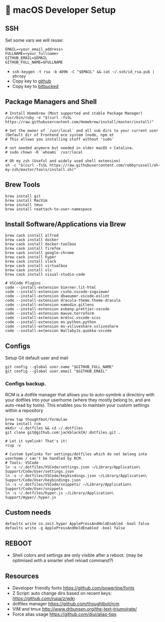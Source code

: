  macOS Developer Setup
=======================

## SSH
Set some vars we will reuse:
```
EMAIL=<your_email_address>
FULLNAME=<your_fullname>
GITHUB_EMAIL=$EMAIL
GITHUB_FULL_NAME=$FULLNAME
```

- `ssh-keygen -t rsa -b 4096 -C "$EMAIL" && cat ~/.ssh/id_rsa.pub | pbcopy`
- Copy key to [github](https://github.com/settings/keys)
- Copy key to [bitbucked](https://bitbucket.org/account/user/<user>/ssh-keys/)

## Package Managers and Shell
```
# Install Homebrew (Most supported and stable Package Manager)
/usr/bin/ruby -e "$(curl -fsSL https://raw.githubusercontent.com/Homebrew/install/master/install)"

# Set the owner of `/usr/local` and all sub dirs to your current user (Default dir of Frontend eco system (node, npm et
# This allows you installing stuff without 'sudo'

# not needed anymore but needed in older macOS < Catalina.
# sudo chown -R `whoami` /usr/local 

# Oh my zsh (Useful and widely used shell extension)
sh -c "$(curl -fsSL https://raw.githubusercontent.com/robbyrussell/oh-my-zsh/master/tools/install.sh)"
```

## Brew Tools
```
brew install git
brew install MacVim
brew install tmux
brew install reattach-to-user-namespace
```

## Install Software/Applications via Brew
```
brew cask install alfred
brew cask install docker
brew cask install docker-toolbox
brew cask install firefox
brew cask install google-chrome
brew cask install hyper
brew cask install slack
brew cask install virtualbox
brew cask install vlc
brew cask install visual-studio-code

# VSCode Plugins
code --install-extension bierner.lit-html
code --install-extension cssho.vscode-svgviewer
code --install-extension dbaeumer.vscode-eslint
code --install-extension dracula-theme.theme-dracula
code --install-extension eamodio.gitlens
code --install-extension esbenp.prettier-vscode
code --install-extension mauve.terraform
code --install-extension mrmlnc.vscode-scss
code --install-extension ms-python.python
code --install-extension ms-vsliveshare.vsliveshare
code --install-extension WallabyJs.quokka-vscode
```

## Configs
Setup Git default user and mail
```
git config --global user.name "$GITHUB_FULL_NAME"
git config --global user.email "$GITHUB_EMAIL"
```

### Configs backup. 
RCM is a dotfile manager that allows you to auto-symlink a directory with your dotfiles into your userhome (where they mostly belong to, and are auto-read by tools).
This enables you to maintain your custom settings within a repository 
```
brew tap thoughtbot/formulae
brew install rcm
mkdir ~/.dotfiles && cd ~/.dotfiles
git clone git@github.com:jackblackCH/.dotfiles.git .

# Let it symlink! That's it!
rcup -v

# Custom Symlinks for settings/dotfiles which do not belong into userhome / can't be handled by RCM. 
# Tools: VSCode
ln -s ~/.dotfiles/VSCode/settings.json ~/Library/Application\ Support/Code/User/settings.json
ln -s ~/.dotfiles/VSCode/keybindings.json ~/Library/Application\ Support/Code/User/keybindings.json
ln -s ~/.dotfiles/VSCode/snippets/ ~/Library/Application\ Support/Code/User/snippets
ln -s ~/.dotfiles/hyper.js ~/Library/Application\ Support/Hyper/.hyper.js
```

## Custom needs
```
defaults write co.zeit.hyper ApplePressAndHoldEnabled -bool false
defaults write -g ApplePressAndHoldEnabled -bool false
```

## REBOOT
- Shell colors and settings are only visible after a reboot. (may be optimised with a smarter shell reload command?)

## Resources
- Developer friendly fonts https://github.com/powerline/fonts
- Z Script: auto change dirs based on recent keys: https://github.com/rupa/z/wiki
- dotfiles manager https://github.com/thoughtbot/rcm
- VIM and tmux http://www.drbunsen.org/the-text-triumvirate/
- Force alias usage https://github.com/djui/alias-tips
